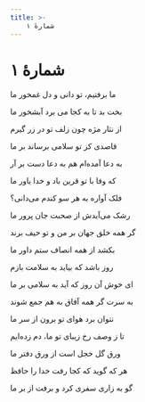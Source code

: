 ```yaml
---
title: >-
    شمارهٔ ۱
---
```

# شمارهٔ ۱

<div class="b" id="bn1"><div class="m1"><p>ما برفتیم، تو دانی و دل غمخور ما</p></div>
<div class="m2"><p>بخت بد تا به کجا می برد آبشخور ما</p></div></div>
<div class="b" id="bn2"><div class="m1"><p>از نثار مژه چون زلف تو در زر گیرم</p></div>
<div class="m2"><p>قاصدی کز تو سلامی برساند بر ما</p></div></div>
<div class="b" id="bn3"><div class="m1"><p>به دعا آمده‌ام هم به دعا دست بر آر</p></div>
<div class="m2"><p>که وفا با تو قرین باد و خدا یاور ما</p></div></div>
<div class="b" id="bn4"><div class="m1"><p>فلک آواره به هر سو کندم می‌دانی؟</p></div>
<div class="m2"><p>رشک می‌آیدش از صحبت جان پرور ما</p></div></div>
<div class="b" id="bn5"><div class="m1"><p>گر همه خلق جهان بر من و تو حیف برند</p></div>
<div class="m2"><p>بکشد از همه انصاف ستم داور ما</p></div></div>
<div class="b" id="bn6"><div class="m1"><p>روز باشد که بیاید به سلامت بازم</p></div>
<div class="m2"><p>ای خوش آن روز که آید به سلامی بر ما</p></div></div>
<div class="b" id="bn7"><div class="m1"><p>به سرت گر همه آفاق به هم جمع شوند</p></div>
<div class="m2"><p>نتوان برد هوای تو برون از سر ما</p></div></div>
<div class="b" id="bn8"><div class="m1"><p>تا ز وصف رخ زیبای تو ما، دم زده‌ایم</p></div>
<div class="m2"><p>ورق گل خجل است از ورق دفتر ما</p></div></div>
<div class="b" id="bn9"><div class="m1"><p>هر که گوید که کجا رفت خدا را حافظ</p></div>
<div class="m2"><p>گو به زاری سفری کرد و برفت از بر ما</p></div></div>